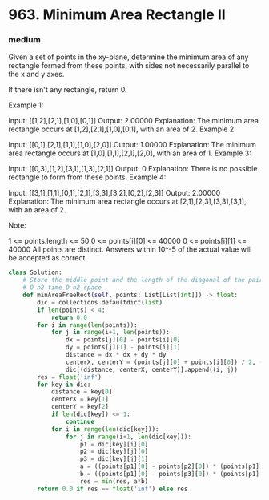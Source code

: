 # 963. Minimum Area Rectangle II
### medium
Given a set of points in the xy-plane, determine the minimum area of any rectangle formed from these points, with sides not necessarily parallel to the x and y axes.

If there isn't any rectangle, return 0.

 

Example 1:



Input: [[1,2],[2,1],[1,0],[0,1]]
Output: 2.00000
Explanation: The minimum area rectangle occurs at [1,2],[2,1],[1,0],[0,1], with an area of 2.
Example 2:



Input: [[0,1],[2,1],[1,1],[1,0],[2,0]]
Output: 1.00000
Explanation: The minimum area rectangle occurs at [1,0],[1,1],[2,1],[2,0], with an area of 1.
Example 3:



Input: [[0,3],[1,2],[3,1],[1,3],[2,1]]
Output: 0
Explanation: There is no possible rectangle to form from these points.
Example 4:



Input: [[3,1],[1,1],[0,1],[2,1],[3,3],[3,2],[0,2],[2,3]]
Output: 2.00000
Explanation: The minimum area rectangle occurs at [2,1],[2,3],[3,3],[3,1], with an area of 2.
 

Note:

1 <= points.length <= 50
0 <= points[i][0] <= 40000
0 <= points[i][1] <= 40000
All points are distinct.
Answers within 10^-5 of the actual value will be accepted as correct.

```python
class Solution:
    # Store the middle point and the length of the diagonal of the pair of nodes
    # O n2 time O n2 space
    def minAreaFreeRect(self, points: List[List[int]]) -> float:
        dic = collections.defaultdict(list)
        if len(points) < 4:
            return 0.0
        for i in range(len(points)):
            for j in range(i+1, len(points)):
                dx = points[j][0] - points[i][0]
                dy = points[j][1] - points[i][1]
                distance = dx * dx + dy * dy
                centerX, centerY = (points[j][0] + points[i][0]) / 2, (points[j][1] + points[i][1]) / 2
                dic[(distance, centerX, centerY)].append((i, j))
        res = float('inf')
        for key in dic:
            distance = key[0]
            centerX = key[1]
            centerY = key[2]
            if len(dic[key]) <= 1:
                continue
            for i in range(len(dic[key])):
                for j in range(i+1, len(dic[key])):
                    p1 = dic[key][i][0]
                    p2 = dic[key][j][0]
                    p3 = dic[key][j][1]
                    a = ((points[p1][0] - points[p2][0]) * (points[p1][0] - points[p2][0]) + (points[p1][1] - points[p2][1]) * (points[p1][1] - points[p2][1])) ** 0.5
                    b = ((points[p1][0] - points[p3][0]) * (points[p1][0] - points[p3][0]) + (points[p1][1] - points[p3][1]) * (points[p1][1] - points[p3][1])) ** 0.5
                    res = min(res, a*b)
        return 0.0 if res == float('inf') else res
```